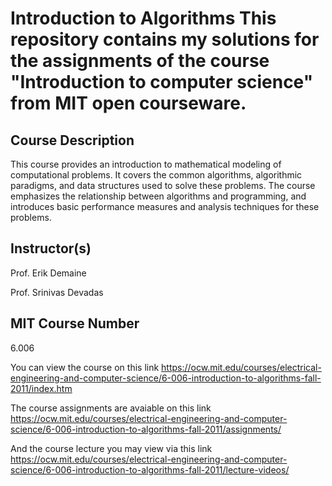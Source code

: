 <h1>Introduction to Algorithms
This repository contains my solutions for the assignments of the course "Introduction to computer science" from MIT open courseware.
<h2>Course Description</h2>
This course provides an introduction to mathematical modeling of computational problems. It covers the common algorithms, algorithmic paradigms, and data structures used to solve these problems. The course emphasizes the relationship between algorithms and programming, and introduces basic performance measures and analysis techniques for these problems.

<h2>Instructor(s)</h2>
Prof. Erik Demaine

Prof. Srinivas Devadas

<h2>MIT Course Number</h2>
6.006

You can view the course on this link
https://ocw.mit.edu/courses/electrical-engineering-and-computer-science/6-006-introduction-to-algorithms-fall-2011/index.htm

The course assignments are avaiable on this link
https://ocw.mit.edu/courses/electrical-engineering-and-computer-science/6-006-introduction-to-algorithms-fall-2011/assignments/

And the course lecture you may view via this link
https://ocw.mit.edu/courses/electrical-engineering-and-computer-science/6-006-introduction-to-algorithms-fall-2011/lecture-videos/